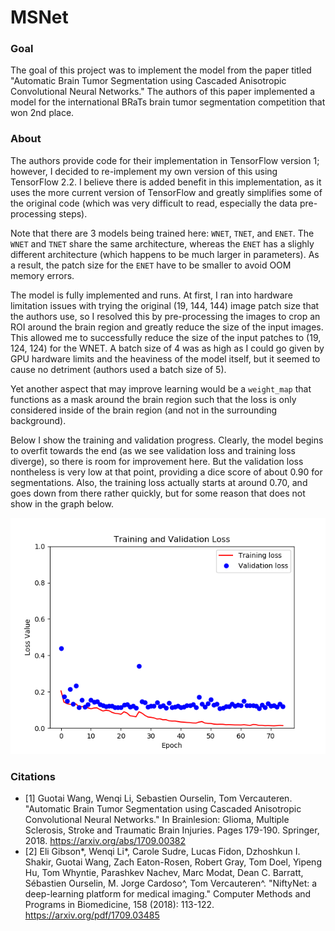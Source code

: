 # MSNet

### Goal
The goal of this project was to implement the model from the paper titled "Automatic Brain Tumor Segmentation using Cascaded Anisotropic Convolutional Neural Networks." The authors of this paper implemented a model for the international BRaTs brain tumor segmentation competition that won 2nd place.

### About
The authors provide code for their implementation in TensorFlow version 1; however, I decided to re-implement my own version of this using TensorFlow 2.2. I believe there is added benefit in this implementation, as it uses the more current version of TensorFlow and greatly simplifies some of the original code (which was very difficult to read, especially the data pre-processing steps).

Note that there are 3 models being trained here: `WNET`, `TNET`, and `ENET`. The `WNET` and `TNET` share the same architecture, whereas the `ENET` has a slighly different architecture (which happens to be much larger in parameters). As a result, the patch size for the `ENET` have to be smaller to avoid OOM memory errors.

The model is fully implemented and runs. At first, I ran into hardware limitation issues with trying the original (19, 144, 144) image patch size that the authors use, so I resolved this by pre-processing the images to crop an ROI around the brain region and greatly reduce the size of the input images. This allowed me to successfully reduce the size of the input patches to (19, 124, 124) for the WNET. A batch size of 4 was as high as I could go given by GPU hardware limits and the heaviness of the model itself, but it seemed to cause no detriment (authors used a batch size of 5).

Yet another aspect that may improve learning would be a `weight_map` that functions as a mask around the brain region such that the loss is only considered inside of the brain region (and not in the surrounding background).  

Below I show the training and validation progress. Clearly, the model begins to overfit towards the end (as we see validation loss and training loss diverge), so there is room for improvement here. But the validation loss nontheless is very low at that point, providing a dice score of about 0.90 for segmentations. Also, the training loss actually starts at around 0.70, and goes down from there rather quickly, but for some reason that does not show in the graph below. 

![loss](src/training_log/run_1/tf_model_v2_loss.png)

### Citations
- [1] Guotai Wang, Wenqi Li, Sebastien Ourselin, Tom Vercauteren. "Automatic Brain Tumor Segmentation using Cascaded Anisotropic Convolutional Neural Networks." In Brainlesion: Glioma, Multiple Sclerosis, Stroke and Traumatic Brain Injuries. Pages 179-190. Springer, 2018. https://arxiv.org/abs/1709.00382
- [2] Eli Gibson*, Wenqi Li*, Carole Sudre, Lucas Fidon, Dzhoshkun I. Shakir, Guotai Wang, Zach Eaton-Rosen, Robert Gray, Tom Doel, Yipeng Hu, Tom Whyntie, Parashkev Nachev, Marc Modat, Dean C. Barratt, Sébastien Ourselin, M. Jorge Cardoso^, Tom Vercauteren^. "NiftyNet: a deep-learning platform for medical imaging." Computer Methods and Programs in Biomedicine, 158 (2018): 113-122. https://arxiv.org/pdf/1709.03485
